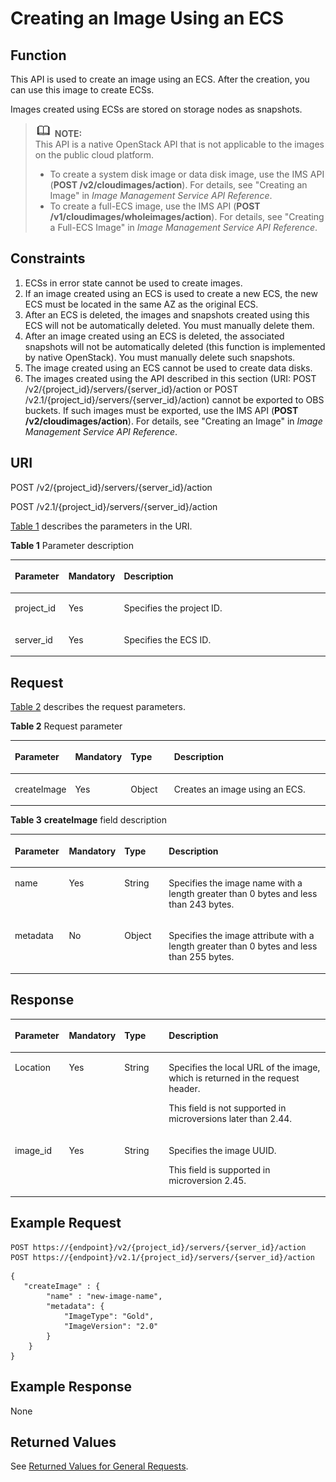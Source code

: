 # Creating an Image Using an ECS<a name="EN-US_TOPIC_0065817694"></a>

## Function<a name="en-us_topic_0057972976_section52906670"></a>

This API is used to create an image using an ECS. After the creation, you can use this image to create ECSs.

Images created using ECSs are stored on storage nodes as snapshots.

>![](public_sys-resources/icon-note.gif) **NOTE:**   
>This API is a native OpenStack API that is not applicable to the images on the public cloud platform.  
>-   To create a system disk image or data disk image, use the IMS API \(**POST /v2/cloudimages/action**\). For details, see "Creating an Image" in  _Image Management Service API Reference_.  
>-   To create a full-ECS image, use the IMS API \(**POST /v1/cloudimages/wholeimages/action**\). For details, see "Creating a Full-ECS Image" in  _Image Management Service API Reference_.  

## Constraints<a name="en-us_topic_0057972976_section57581898"></a>

1.  ECSs in error state cannot be used to create images.
2.  If an image created using an ECS is used to create a new ECS, the new ECS must be located in the same AZ as the original ECS.
3.  After an ECS is deleted, the images and snapshots created using this ECS will not be automatically deleted. You must manually delete them.
4.  After an image created using an ECS is deleted, the associated snapshots will not be automatically deleted \(this function is implemented by native OpenStack\). You must manually delete such snapshots.
5.  The image created using an ECS cannot be used to create data disks.
6.  The images created using the API described in this section \(URI: POST /v2/\{project\_id\}/servers/\{server\_id\}/action or POST /v2.1/\{project\_id\}/servers/\{server\_id\}/action\) cannot be exported to OBS buckets. If such images must be exported, use the IMS API \(**POST  /v2/cloudimages/action**\). For details, see "Creating an Image" in  _Image Management Service API Reference_.

## URI<a name="en-us_topic_0057972976_section6397988"></a>

POST /v2/\{project\_id\}/servers/\{server\_id\}/action

POST /v2.1/\{project\_id\}/servers/\{server\_id\}/action

[Table 1](#en-us_topic_0057972976_en-us_topic_0020212650_table62669527)  describes the parameters in the URI.

**Table  1**  Parameter description

<a name="en-us_topic_0057972976_en-us_topic_0020212650_table62669527"></a>
<table><thead align="left"><tr id="en-us_topic_0057972976_en-us_topic_0020212650_row33894570"><th class="cellrowborder" valign="top" width="17%" id="mcps1.2.4.1.1"><p id="p5187119"><a name="p5187119"></a><a name="p5187119"></a>Parameter</p>
</th>
<th class="cellrowborder" valign="top" width="17%" id="mcps1.2.4.1.2"><p id="p17503500"><a name="p17503500"></a><a name="p17503500"></a>Mandatory</p>
</th>
<th class="cellrowborder" valign="top" width="66%" id="mcps1.2.4.1.3"><p id="p8497414"><a name="p8497414"></a><a name="p8497414"></a>Description</p>
</th>
</tr>
</thead>
<tbody><tr id="en-us_topic_0057972976_en-us_topic_0020212650_row8419032"><td class="cellrowborder" valign="top" width="17%" headers="mcps1.2.4.1.1 "><p id="en-us_topic_0057972976_en-us_topic_0020212650_p10852974"><a name="en-us_topic_0057972976_en-us_topic_0020212650_p10852974"></a><a name="en-us_topic_0057972976_en-us_topic_0020212650_p10852974"></a>project_id</p>
</td>
<td class="cellrowborder" valign="top" width="17%" headers="mcps1.2.4.1.2 "><p id="en-us_topic_0057972976_en-us_topic_0020212650_p6675738"><a name="en-us_topic_0057972976_en-us_topic_0020212650_p6675738"></a><a name="en-us_topic_0057972976_en-us_topic_0020212650_p6675738"></a>Yes</p>
</td>
<td class="cellrowborder" valign="top" width="66%" headers="mcps1.2.4.1.3 "><p id="p37593705"><a name="p37593705"></a><a name="p37593705"></a>Specifies the project ID.</p>
</td>
</tr>
<tr id="en-us_topic_0057972976_en-us_topic_0020212650_row34774863"><td class="cellrowborder" valign="top" width="17%" headers="mcps1.2.4.1.1 "><p id="en-us_topic_0057972976_en-us_topic_0020212650_p65300541"><a name="en-us_topic_0057972976_en-us_topic_0020212650_p65300541"></a><a name="en-us_topic_0057972976_en-us_topic_0020212650_p65300541"></a>server_id</p>
</td>
<td class="cellrowborder" valign="top" width="17%" headers="mcps1.2.4.1.2 "><p id="en-us_topic_0057972976_en-us_topic_0020212650_p54852443"><a name="en-us_topic_0057972976_en-us_topic_0020212650_p54852443"></a><a name="en-us_topic_0057972976_en-us_topic_0020212650_p54852443"></a>Yes</p>
</td>
<td class="cellrowborder" valign="top" width="66%" headers="mcps1.2.4.1.3 "><p id="en-us_topic_0057972976_en-us_topic_0020212650_p13862865"><a name="en-us_topic_0057972976_en-us_topic_0020212650_p13862865"></a><a name="en-us_topic_0057972976_en-us_topic_0020212650_p13862865"></a>Specifies the ECS ID.</p>
</td>
</tr>
</tbody>
</table>

## Request<a name="en-us_topic_0057972976_section33622195"></a>

[Table 2](#en-us_topic_0057972976_table26141647)  describes the request parameters.

**Table  2**  Request parameter

<a name="en-us_topic_0057972976_table26141647"></a>
<table><thead align="left"><tr id="en-us_topic_0057972976_row26305715"><th class="cellrowborder" valign="top" width="17%" id="mcps1.2.5.1.1"><p id="en-us_topic_0057972976_p50388198"><a name="en-us_topic_0057972976_p50388198"></a><a name="en-us_topic_0057972976_p50388198"></a>Parameter</p>
</th>
<th class="cellrowborder" valign="top" width="17%" id="mcps1.2.5.1.2"><p id="p984417238195"><a name="p984417238195"></a><a name="p984417238195"></a>Mandatory</p>
</th>
<th class="cellrowborder" valign="top" width="14.000000000000002%" id="mcps1.2.5.1.3"><p id="en-us_topic_0057972976_p54912217"><a name="en-us_topic_0057972976_p54912217"></a><a name="en-us_topic_0057972976_p54912217"></a>Type</p>
</th>
<th class="cellrowborder" valign="top" width="52%" id="mcps1.2.5.1.4"><p id="en-us_topic_0057972976_p38674720"><a name="en-us_topic_0057972976_p38674720"></a><a name="en-us_topic_0057972976_p38674720"></a>Description</p>
</th>
</tr>
</thead>
<tbody><tr id="en-us_topic_0057972976_row45644612"><td class="cellrowborder" valign="top" width="17%" headers="mcps1.2.5.1.1 "><p id="en-us_topic_0057972976_p6226121"><a name="en-us_topic_0057972976_p6226121"></a><a name="en-us_topic_0057972976_p6226121"></a>createImage</p>
</td>
<td class="cellrowborder" valign="top" width="17%" headers="mcps1.2.5.1.2 "><p id="p168443237193"><a name="p168443237193"></a><a name="p168443237193"></a>Yes</p>
</td>
<td class="cellrowborder" valign="top" width="14.000000000000002%" headers="mcps1.2.5.1.3 "><p id="en-us_topic_0057972976_p34553815"><a name="en-us_topic_0057972976_p34553815"></a><a name="en-us_topic_0057972976_p34553815"></a>Object</p>
</td>
<td class="cellrowborder" valign="top" width="52%" headers="mcps1.2.5.1.4 "><p id="en-us_topic_0057972976_p13838763"><a name="en-us_topic_0057972976_p13838763"></a><a name="en-us_topic_0057972976_p13838763"></a>Creates an image using an ECS.</p>
</td>
</tr>
</tbody>
</table>

**Table  3** **createImage**  field description

<a name="en-us_topic_0057972976_table47198018"></a>
<table><thead align="left"><tr id="en-us_topic_0057972976_row23638763"><th class="cellrowborder" valign="top" width="17.171717171717173%" id="mcps1.2.5.1.1"><p id="en-us_topic_0057972976_p35691611"><a name="en-us_topic_0057972976_p35691611"></a><a name="en-us_topic_0057972976_p35691611"></a>Parameter</p>
</th>
<th class="cellrowborder" valign="top" width="17.171717171717173%" id="mcps1.2.5.1.2"><p id="en-us_topic_0057972976_p29834312"><a name="en-us_topic_0057972976_p29834312"></a><a name="en-us_topic_0057972976_p29834312"></a>Mandatory</p>
</th>
<th class="cellrowborder" valign="top" width="14.141414141414144%" id="mcps1.2.5.1.3"><p id="en-us_topic_0057972976_p5339351"><a name="en-us_topic_0057972976_p5339351"></a><a name="en-us_topic_0057972976_p5339351"></a>Type</p>
</th>
<th class="cellrowborder" valign="top" width="51.515151515151516%" id="mcps1.2.5.1.4"><p id="en-us_topic_0057972976_p660246"><a name="en-us_topic_0057972976_p660246"></a><a name="en-us_topic_0057972976_p660246"></a>Description</p>
</th>
</tr>
</thead>
<tbody><tr id="en-us_topic_0057972976_row53479976"><td class="cellrowborder" valign="top" width="17.171717171717173%" headers="mcps1.2.5.1.1 "><p id="en-us_topic_0057972976_p36910823"><a name="en-us_topic_0057972976_p36910823"></a><a name="en-us_topic_0057972976_p36910823"></a>name</p>
</td>
<td class="cellrowborder" valign="top" width="17.171717171717173%" headers="mcps1.2.5.1.2 "><p id="en-us_topic_0057972976_p43131274"><a name="en-us_topic_0057972976_p43131274"></a><a name="en-us_topic_0057972976_p43131274"></a>Yes</p>
</td>
<td class="cellrowborder" valign="top" width="14.141414141414144%" headers="mcps1.2.5.1.3 "><p id="en-us_topic_0057972976_p36986682"><a name="en-us_topic_0057972976_p36986682"></a><a name="en-us_topic_0057972976_p36986682"></a>String</p>
</td>
<td class="cellrowborder" valign="top" width="51.515151515151516%" headers="mcps1.2.5.1.4 "><p id="en-us_topic_0057972976_p3972286"><a name="en-us_topic_0057972976_p3972286"></a><a name="en-us_topic_0057972976_p3972286"></a>Specifies the image name with a length greater than 0 bytes and less than 243 bytes.</p>
</td>
</tr>
<tr id="en-us_topic_0057972976_row35750577"><td class="cellrowborder" valign="top" width="17.171717171717173%" headers="mcps1.2.5.1.1 "><p id="en-us_topic_0057972976_p10115639"><a name="en-us_topic_0057972976_p10115639"></a><a name="en-us_topic_0057972976_p10115639"></a>metadata</p>
</td>
<td class="cellrowborder" valign="top" width="17.171717171717173%" headers="mcps1.2.5.1.2 "><p id="en-us_topic_0057972976_p65153652"><a name="en-us_topic_0057972976_p65153652"></a><a name="en-us_topic_0057972976_p65153652"></a>No</p>
</td>
<td class="cellrowborder" valign="top" width="14.141414141414144%" headers="mcps1.2.5.1.3 "><p id="en-us_topic_0057972976_p14060437"><a name="en-us_topic_0057972976_p14060437"></a><a name="en-us_topic_0057972976_p14060437"></a>Object</p>
</td>
<td class="cellrowborder" valign="top" width="51.515151515151516%" headers="mcps1.2.5.1.4 "><p id="en-us_topic_0057972976_p42954492"><a name="en-us_topic_0057972976_p42954492"></a><a name="en-us_topic_0057972976_p42954492"></a>Specifies the image attribute with a length greater than 0 bytes and less than 255 bytes.</p>
</td>
</tr>
</tbody>
</table>

## Response<a name="en-us_topic_0057972976_section34164304"></a>

<a name="table194321619184818"></a>
<table><thead align="left"><tr id="row944991954814"><th class="cellrowborder" valign="top" width="17.171717171717173%" id="mcps1.1.5.1.1"><p id="p19449719184818"><a name="p19449719184818"></a><a name="p19449719184818"></a>Parameter</p>
</th>
<th class="cellrowborder" valign="top" width="17.171717171717173%" id="mcps1.1.5.1.2"><p id="p544961994813"><a name="p544961994813"></a><a name="p544961994813"></a>Mandatory</p>
</th>
<th class="cellrowborder" valign="top" width="14.141414141414144%" id="mcps1.1.5.1.3"><p id="p1144918191483"><a name="p1144918191483"></a><a name="p1144918191483"></a>Type</p>
</th>
<th class="cellrowborder" valign="top" width="51.515151515151516%" id="mcps1.1.5.1.4"><p id="p15449161954819"><a name="p15449161954819"></a><a name="p15449161954819"></a>Description</p>
</th>
</tr>
</thead>
<tbody><tr id="row2449141911489"><td class="cellrowborder" valign="top" width="17.171717171717173%" headers="mcps1.1.5.1.1 "><p id="p54499190480"><a name="p54499190480"></a><a name="p54499190480"></a>Location</p>
</td>
<td class="cellrowborder" valign="top" width="17.171717171717173%" headers="mcps1.1.5.1.2 "><p id="p144491919134811"><a name="p144491919134811"></a><a name="p144491919134811"></a>Yes</p>
</td>
<td class="cellrowborder" valign="top" width="14.141414141414144%" headers="mcps1.1.5.1.3 "><p id="p1644961924815"><a name="p1644961924815"></a><a name="p1644961924815"></a>String</p>
</td>
<td class="cellrowborder" valign="top" width="51.515151515151516%" headers="mcps1.1.5.1.4 "><p id="p4449819124813"><a name="p4449819124813"></a><a name="p4449819124813"></a>Specifies the local URL of the image, which is returned in the request header.</p>
<p id="p179991156134920"><a name="p179991156134920"></a><a name="p179991156134920"></a>This field is not supported in microversions later than 2.44.</p>
</td>
</tr>
<tr id="row244981920485"><td class="cellrowborder" valign="top" width="17.171717171717173%" headers="mcps1.1.5.1.1 "><p id="p2464141924819"><a name="p2464141924819"></a><a name="p2464141924819"></a>image_id</p>
</td>
<td class="cellrowborder" valign="top" width="17.171717171717173%" headers="mcps1.1.5.1.2 "><p id="p104641819174818"><a name="p104641819174818"></a><a name="p104641819174818"></a>Yes</p>
</td>
<td class="cellrowborder" valign="top" width="14.141414141414144%" headers="mcps1.1.5.1.3 "><p id="p194647198489"><a name="p194647198489"></a><a name="p194647198489"></a>String</p>
</td>
<td class="cellrowborder" valign="top" width="51.515151515151516%" headers="mcps1.1.5.1.4 "><p id="p746418198488"><a name="p746418198488"></a><a name="p746418198488"></a>Specifies the image UUID.</p>
<p id="p1353146174918"><a name="p1353146174918"></a><a name="p1353146174918"></a>This field is supported in microversion 2.45.</p>
</td>
</tr>
</tbody>
</table>

## Example Request<a name="en-us_topic_0057972976_section39043280"></a>

```
POST https://{endpoint}/v2/{project_id}/servers/{server_id}/action
POST https://{endpoint}/v2.1/{project_id}/servers/{server_id}/action
```

```
{
   "createImage" : {
        "name" : "new-image-name",
        "metadata": {
            "ImageType": "Gold",
            "ImageVersion": "2.0"
        }
    }
}
```

## Example Response<a name="section10810185715811"></a>

None

## Returned Values<a name="en-us_topic_0057972976_section128741313191616"></a>

See  [Returned Values for General Requests](returned-values-for-general-requests.md).

